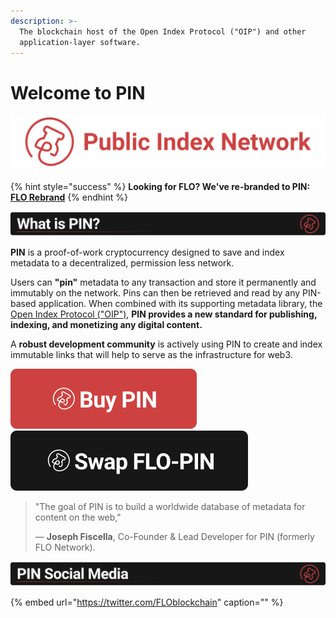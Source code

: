 ```yaml
---
description: >-
  The blockchain host of the Open Index Protocol ("OIP") and other
  application-layer software.
---
```


# Welcome to PIN

![Established 2013](.gitbook/assets/titlebar2.png)

{% hint style="success" %}
**Looking for FLO? We've re-branded to PIN:** [**FLO Rebrand**](https://medium.com/@JosephFiscella/d3b679b8f6ab)
{% endhint %}

![](.gitbook/assets/whatisbanner.svg)

**PIN** is a proof-of-work cryptocurrency designed to save and index metadata to a decentralized, permission less network.

Users can **"pin"** metadata to any transaction and store it permanently and immutably on the network. Pins can then be retrieved and read by any PIN-based application. When combined with its supporting metadata library, the [Open Index Protocol \("OIP"\)](https://www.openindexprotocol.com/), **PIN provides a new standard for publishing, indexing, and monetizing any digital content.**

A **robust development community** is actively using PIN to create and index immutable links that will help to serve as the infrastructure for web3.

[![](.gitbook/assets/buybutton.svg)](https://docs.publicindex.network/for-users/exchanges) [![](.gitbook/assets/swapbutton.svg)](https://docs.publicindex.network/for-users/swap-flo-to-pin)

> "The goal of PIN is to build a worldwide database of metadata for content on the web,"
>
> — **Joseph Fiscella**, Co-Founder & Lead Developer for PIN \(formerly FLO Network\).

![](.gitbook/assets/socialmediabanner.svg)

{% embed url="https://twitter.com/FLOblockchain" caption="" %}

